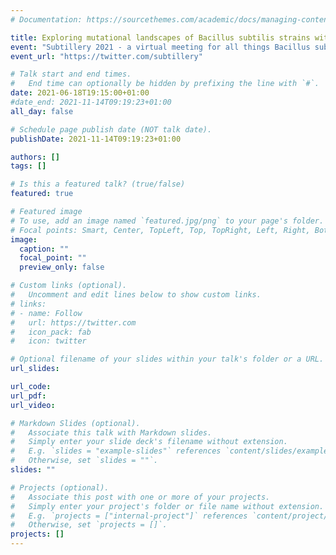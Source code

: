 ```yaml
---
# Documentation: https://sourcethemes.com/academic/docs/managing-content/

title: Exploring mutational landscapes of Bacillus subtilis strains with increased replication error rate and - or impaired mismatch repair
event: "Subtillery 2021 - a virtual meeting for all things Bacillus subtilis"
event_url: "https://twitter.com/subtillery"

# Talk start and end times.
#   End time can optionally be hidden by prefixing the line with `#`.
date: 2021-06-18T19:15:00+01:00
#date_end: 2021-11-14T09:19:23+01:00
all_day: false

# Schedule page publish date (NOT talk date).
publishDate: 2021-11-14T09:19:23+01:00

authors: []
tags: []

# Is this a featured talk? (true/false)
featured: true

# Featured image
# To use, add an image named `featured.jpg/png` to your page's folder. 
# Focal points: Smart, Center, TopLeft, Top, TopRight, Left, Right, BottomLeft, Bottom, BottomRight.
image:
  caption: ""
  focal_point: ""
  preview_only: false

# Custom links (optional).
#   Uncomment and edit lines below to show custom links.
# links:
# - name: Follow
#   url: https://twitter.com
#   icon_pack: fab
#   icon: twitter

# Optional filename of your slides within your talk's folder or a URL.
url_slides:

url_code:
url_pdf:
url_video:

# Markdown Slides (optional).
#   Associate this talk with Markdown slides.
#   Simply enter your slide deck's filename without extension.
#   E.g. `slides = "example-slides"` references `content/slides/example-slides.md`.
#   Otherwise, set `slides = ""`.
slides: ""

# Projects (optional).
#   Associate this post with one or more of your projects.
#   Simply enter your project's folder or file name without extension.
#   E.g. `projects = ["internal-project"]` references `content/project/deep-learning/index.md`.
#   Otherwise, set `projects = []`.
projects: []
---
```

